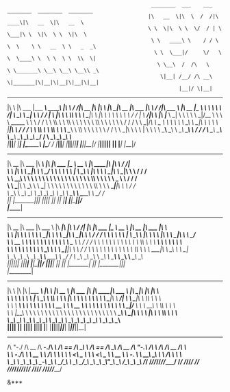                                                   ________  ___    ___ ________  ________  ________     
                                                  |\   __  \|\  \  /  /|\   ____\|\   __  \|\   __  \    
                                                  \ \  \|\  \ \  \/  / | \  \___|\ \  \|\  \ \  \|\  \   
                                                   \ \   ____\ \    / / \ \  \    \ \   __  \ \   _  _\  
                                                    \ \  \___|/     \/   \ \  \____\ \  \ \  \ \  \\  \| 
                                                     \ \__\  /  /\   \    \ \_______\ \__\ \__\ \__\\ _\ 
                                                      \|__| /__/ /\ __\    \|_______|\|__|\|__|\|__|\|__|
                                                            |__|/ \|__|                                  

   ___       _______  _________  ________            ___    ___ ________  ___  ___          ________  ________  ________   ___      ___ _______   ________  _________   
  |\  \     |\  ___ \|\___   ___\\   ____\          |\  \  /  /|\   __  \|\  \|\  \        |\   ____\|\   __  \|\   ___  \|\  \    /  /|\  ___ \ |\   __  \|\___   ___\ 
  \ \  \    \ \   __/\|___ \  \_\ \  \___|_         \ \  \/  / | \  \|\  \ \  \\\  \       \ \  \___|\ \  \|\  \ \  \\ \  \ \  \  /  / | \   __/|\ \  \|\  \|___ \  \_| 
   \ \  \    \ \  \_|/__  \ \  \ \ \_____  \         \ \    / / \ \  \\\  \ \  \\\  \       \ \  \    \ \  \\\  \ \  \\ \  \ \  \/  / / \ \  \_|/_\ \   _  _\   \ \  \ 
    \ \  \____\ \  \_|\ \  \ \  \ \|____|\  \         \/  /  /   \ \  \\\  \ \  \\\  \       \ \  \____\ \  \\\  \ \  \\ \  \ \    / /   \ \  \_|\ \ \  \\  \|   \ \  \ 
     \ \_______\ \_______\  \ \__\  ____\_\  \      __/  / /      \ \_______\ \_______\       \ \_______\ \_______\ \__\\ \__\ \__/ /     \ \_______\ \__\\ _\    \\__\
      \|_______|\|_______|   \|__| |\_________\    |\___/ /        \|_______|\|_______|        \|_______|\|_______|\|__| \|__|\|__|/       \|_______|\|__|\|__|   \|__|
                                   \|_________|    \|___|/                                                                                                              
   ________  ________  ________      ___  ________   _________  ________          ________  ________  ___      ___                                                     
  |\   __  \|\   ___ \|\  _____\    |\  \|\   ___  \|\___   ___\\   __  \        |\   ____\|\   ____\|\  \    /  /|                                                     
  \ \  \|\  \ \  \_|\ \ \  \__/     \ \  \ \  \\ \  \|___ \  \_\ \  \|\  \       \ \  \___|\ \  \___|\ \  \  /  / /                                                     
   \ \   ____\ \  \ \\ \ \   __\     \ \  \ \  \\ \  \   \ \  \ \ \  \\\  \       \ \  \    \ \_____  \ \  \/  / /                                                     
    \ \  \___|\ \  \_\\ \ \  \_|      \ \  \ \  \\ \  \   \ \  \ \ \  \\\  \       \ \  \____\|____|\  \ \    / /                                                       
     \ \__\    \ \_______\ \__\        \ \__\ \__\\ \__\   \ \__\ \ \_______\       \ \_______\____\_\  \ \__/ /                                                       
      \|__|     \|_______|\|__|         \|__|\|__| \|__|    \|__|  \|_______|        \|_______|\_________\|__|/                                                         
                                                                                              \|_________|                                                              
   ________  ________   ________          ________  ________  ___      ___      ___  ________   _________  ________          ________  ________  ________               
  |\   __  \|\   ___  \|\   ___ \        |\   ____\|\   ____\|\  \    /  /|    |\  \|\   ___  \|\___   ___\\   __  \        |\   __  \|\   ___ \|\  _____\             
  \ \  \|\  \ \  \\ \  \ \  \_|\ \       \ \  \___|\ \  \___|\ \  \  /  / /    \ \  \ \  \\ \  \|___ \  \_\ \  \|\  \       \ \  \|\  \ \  \_|\ \ \  \__/               
   \ \   __  \ \  \\ \  \ \  \ \\ \       \ \  \    \ \_____  \ \  \/  / /      \ \  \ \  \\ \  \   \ \  \ \ \  \\\  \       \ \   ____\ \  \ \\ \ \   __\             
    \ \  \ \  \ \  \\ \  \ \  \_\\ \       \ \  \____\|____|\  \ \    / /        \ \  \ \  \\ \  \   \ \  \ \ \  \\\  \       \ \  \___|\ \  \_\\ \ \  \_|             
     \ \__\ \__\ \__\\ \__\ \_______\       \ \_______\____\_\  \ \__/ /          \ \__\ \__\\ \__\   \ \__\ \ \_______\       \ \__\    \ \_______\ \__\               
      \|__|\|__|\|__| \|__|\|_______|        \|_______|\_________\|__|/            \|__|\|__| \|__|    \|__|  \|_______|        \|__|     \|_______|\|__|               
                                                      \|_________|                                                                                                      
   ___       __   ___  _________  ___  ___          ________          ________   ___  ________  _______           ________  ___  ___  ___                               
  |\  \     |\  \|\  \|\___   ___\\  \|\  \        |\   __  \        |\   ___  \|\  \|\   ____\|\  ___ \         |\   ____\|\  \|\  \|\  \                             
  \ \  \    \ \  \ \  \|___ \  \_\ \  \\\  \       \ \  \|\  \       \ \  \\ \  \ \  \ \  \___|\ \   __/|        \ \  \___|\ \  \\\  \ \  \                             
   \ \  \  __\ \  \ \  \   \ \  \ \ \   __  \       \ \   __  \       \ \  \\ \  \ \  \ \  \    \ \  \_|/__       \ \  \  __\ \  \\\  \ \  \                           
    \ \  \|\__\_\  \ \  \   \ \  \ \ \  \ \  \       \ \  \ \  \       \ \  \\ \  \ \  \ \  \____\ \  \_|\ \       \ \  \|\  \ \  \\\  \ \  \                           
     \ \____________\ \__\   \ \__\ \ \__\ \__\       \ \__\ \__\       \ \__\\ \__\ \__\ \_______\ \_______\       \ \_______\ \_______\ \__\                         
      \|____________|\|__|    \|__|  \|__|\|__|        \|__|\|__|        \|__| \|__|\|__|\|_______|\|_______|        \|_______|\|_______|\|__|                          


   __    __  ______  _____   ______       ______  __  __       ______  __  __  ______  __   __  ______         __  ______  ______    
  /\ "-./  \/\  __ \/\  __-./\  ___\     /\  == \/\ \_\ \     /\  == \/\ \_\ \/\  __ \/\ "-.\ \/\  ___\       /\ \/\  __ \/\  ___\   
  \ \ \-./\ \ \  __ \ \ \/\ \ \  __\     \ \  __<\ \____ \    \ \  __<\ \____ \ \  __ \ \ \-.  \ \  __\      _\_\ \ \ \/\ \ \  __\   
   \ \_\ \ \_\ \_\ \_\ \____-\ \_____\    \ \_____\/\_____\    \ \_\ \_\/\_____\ \_\ \_\ \_\\"\_\ \_____\   /\_____\ \_____\ \_____\ 
    \/_/  \/_/\/_/\/_/\/____/ \/_____/     \/_____/\/_____/     \/_/ /_/\/_____/\/_/\/_/\/_/ \/_/\/_____/   \/_____/\/_____/\/_____/ 


  &***
